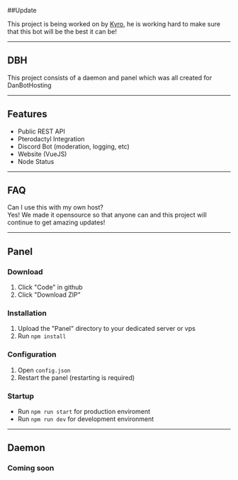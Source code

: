##Update

This project is being worked on by [Kyro](https://github.com/kyro3400), he is working hard to make sure that this bot will be the best it can be!

------------
DBH
------------
                                                                                                                                                
This project consists of a daemon and panel which was all created for DanBotHosting

* * *

Features
--------

*   Public REST API
*   Pterodactyl Integration
*   Discord Bot (moderation, logging, etc)
*   Website (VueJS)
*   Node Status

* * *

FAQ
---

Can I use this with my own host?  
Yes! We made it opensource so that anyone can and this project will continue to get amazing updates!

* * *

Panel
-----

### **Download**

1. Click "Code" in github
2. Click "Download ZIP"

### **Installation**

1. Upload the "Panel" directory to your dedicated server or vps
2. Run `npm install`

### **Configuration**

1. Open `config.json`
2. Restart the panel (restarting is required)

### **Startup**

* Run `npm run start` for production enviroment
* Run `npm run dev` for development environment

* * *

Daemon
-----

### **Coming soon**
